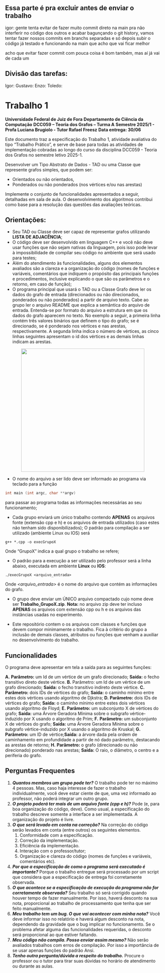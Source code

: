 ## Essa parte é pra excluir antes de enviar o trabalho
igor:
gente tenta evitar de fazer muito commit direto na main pra não interferir no código dos outros
e acabar bagunçando o git history, vamos tentar fazer nossos commits em branchs separadas e só depois subir
o código já testado e funcionando na main que acho que vai ficar melhor

acho que evitar fazer commit com pouca coisa é bom também, mas aí já vai de cada um

## Divisão das tarefas:
Igor:
Gustavo:
Enzo:
Toledo:

# Trabalho 1
**Universidade Federal de Juiz de Fora**
**Departamento de Ciência da Computação**
**DCC059 – Teoria dos Grafos – Turma A**
**Semestre 2025/1 - Profa Luciana Brugiolo - Tutor Rafael Freesz**
**Data entrega: 30/06**

Este documento traz a especificação do Trabalho 1, atividade avaliativa do tipo “Trabalho Prático”, e serve de base para todas as atividades de implementação cobradas ao longo do curso da disciplina DCC059 - Teoria dos Grafos no semestre letivo 2025-1.

Desenvolver um Tipo Abstrato de Dados - TAD ou uma Classe que represente grafos simples, que podem ser:
- Orientados ou não orientados, 
- Ponderados ou não ponderados (nos vértices e/ou nas arestas) 

Implemente o conjunto de funcionalidades apresentados a seguir, detalhadas em sala de aula. O desenvolvimento dos algoritmos contribui como base para a resolução das questões das avaliações teóricas.

## Orientações:

- Seu TAD ou Classe deve ser capaz de representar grafos utilizando **LISTA DE ADJACÊNCIA**;
- O código deve ser desenvolvido em linguagem C++ e você não deve usar funções que não sejam nativas da linguagem, pois isso pode levar à impossibilidade de compilar seu código no ambiente que será usado para testes;
- Além do atendimento às funcionalidades, alguns dos elementos avaliados são a clareza e a organização do código (nomes de funções e variáveis, comentários que indiquem o propósito das principais funções e procedimentos, inclusive explicando o que são os parâmetros e o retorno, em caso de função);
- O programa principal que usará o TAD ou a Classe Grafo deve ler os dados do grafo de entrada (direcionados ou não direcionados, ponderados ou não ponderados) a partir de arquivo texto. Cabe ao grupo ler o arquivo README que explica a semântica do arquivo de entrada. Entenda-se por formato do arquivo a estrutura em que os dados do grafo aparecem no texto. No exemplo a seguir, a primeira linha contém três valores binários que definem o tipo do grafo; se é direcionado, se é ponderado nos vértices e nas arestas, respectivamente. A segunda linha indica o número de vértices, as cinco linhas seguintes apresentam o id dos vértices e as demais linhas indicam as arestas.

<center>
<img src="msc/arquivo.jpg" style="width:400px;">
</center>

- O nome do arquivo a ser lido deve ser informado ao programa via teclado para a função 
~~~c++
int main (int argc, char **argv)
~~~
para passar ao programa todas as informações necessárias ao seu funcionamento;

- Cada grupo enviará um único trabalho contendo **APENAS** os arquivos fonte (extensão cpp e h) e os arquivos de entrada utilizados (caso estes não tenham sido disponibilizados);
O padrão para compilação a ser utilizado (ambiente Linux ou IOS) será
~~~
g++ *.cpp -o execGrupoX
~~~
Onde “GrupoX” indica a qual grupo o trabalho se refere; 

- O padrão para a execução a ser utilizado pelo professor será a linha abaixo, executada em ambiente **Linux** ou **IOS**:
~~~
./execGrupoX <arquivo_entrada>
~~~
Onde *<arquivo_entrada>* é o nome do arquivo que contém as informações do grafo.

- O grupo deve enviar um ÚNICO arquivo compactado cujo nome deve ser **Trabalho_GrupoX.zip**. 
**Nota:** no arquivo zip deve ter incluso **APENAS** os arquivos com extensão cpp ou h e os arquivos das instâncias usadas no experimento.

- Este repositório contem o os arquivos com classes e funções que devem compor minimamente o trabalho. Fica à critério do grupo a inclusão de demais classes, atributos ou funções que venham a auxiliar no desenvolvimento do trabalho.

## Funcionalidades

O programa deve apresentar em tela a saída para as seguintes funções:

**A.** **Parâmetro:** um Id de um vértice de um grafo direcionado; **Saída:** o fecho transitivo direto deste vértice.
**B.** Parâmetro: um Id de um vértice de um grafo direcionado; **Saída:** o fecho transitivo indireto deste vértice.
**C.** **Parâmetro:** dois IDs de vértices do grafo; **Saída:** o caminho mínimo entre estes dois vértices usando algoritmo de Djkstra;
**D.** **Parâmetro:** dois IDs de vértices do grafo; **Saída:** o caminho mínimo entre estes dois vértices usando algoritmo de Floyd;
**E.** **Parâmetro:** um subconjunto X de vértices do grafo; **Saída:** uma Árvore Geradora Mínima sobre o subgrafo vértice-induzido por X usando o algoritmo de Prim;
**F.** **Parâmetro:** um subconjunto X de vértices do grafo; **Saída:** uma Árvore Geradora Mínima sobre o subgrafo vértice-induzido por X usando o algoritmo de Kruskal;
**G.** **Parâmetro:** um ID de vértice;**Saída:** a árvore dada pela ordem de caminhamento em profundidade a partir de nó dado parâmetro, destacando as arestas de retorno;
**H.** **Parâmetro:** o grafo (direcionado ou não direcionado) ponderado nas arestas; **Saída:** O raio, o diâmetro, o centro e a periferia do grafo.

## Perguntas Frequentes

1.	***Quantos membros um grupo pode ter?***
O trabalho pode ter no máximo 4 pessoas. Mas, caso haja interesse de fazer o trabalho individualmente, você deve estar ciente de que, uma vez informado ao professor, não poderá integrar um outro grupo.
2.	***O projeto poderá ter mais de um arquivo fonte (cpp e h)?***
Pode (e, para boa organização do código, deve). Como usual, a especificação do trabalho descreve somente a interface a ser implementada. A organização do projeto é livre.
3.	***O que será levado em conta na correção?***
Na correção do código serão levados em conta (entre outros) os seguintes elementos.
    1.	Conformidade com a especificação.
    2.	Correção da implementação.
    3.	Eficiência da implementação.
    4.	Interação com o professor/tutor;
    5.	Organização e clareza do código (nomes de funções e variáveis, comentários etc).
4.	***Por que a especificação de como o programa será executado é importante?***
Porque o trabalho entregue será processado por um script que considera que a especificação de entrega foi corretamente observada.
5.	***O que acontece se a especificação de execução do programa não for corretamente observada?***
Seu trabalho só será corrigido quando houver tempo de fazer manualmente. Por isso, haverá desconto na sua nota, proporcional ao trabalho de processamento que tenha que ser feito manualmente.
6.	***Meu trabalho tem um bug. O que vai acontecer com minha nota?***
Você deve informar isso no relatório e haverá algum desconto na nota, dependendo da gravidade que o bug implicar no funcionamento. Se o problema afetar alguma das funcionalidades requeridas, o desconto será proporcional ao que estiver faltando.
7.	***Meu código não compila. Posso enviar assim mesmo?***
Não serão avaliados trabalhos com erros de compilação. Por isso a importância de se usar apenas funções do padrão Ansi.
8.	***Tenho outra pergunta/dúvida a respeito do trabalho.***
Procure o professor ou o tutor para tirar suas dúvidas no horário de atendimento ou durante as aulas.
